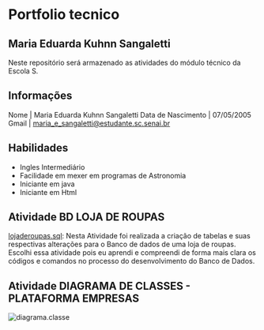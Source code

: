 # **Portfolio tecnico**
## Maria Eduarda Kuhnn Sangaletti 
Neste repositório será armazenado as atividades do módulo técnico da Escola S.
## Informações 
Nome | Maria Eduarda Kuhnn Sangaletti
Data de Nascimento | 07/05/2005
Gmail | maria_e_sangaletti@estudante.sc.senai.br

## Habilidades 
* Ingles Intermediário 
* Facilidade em mexer em programas de Astronomia
* Iniciante em java 
* Iniciante em Html

## **Atividade BD LOJA DE ROUPAS**

[lojaderoupas.sql](https://github.com/dudakuhnnsangaletti/Portfolio_tecnico/blob/main/Banco%20de%20Dados/lojaderoupas.sql): Nesta Atividade foi realizada a criação de tabelas e suas respectivas alterações para o Banco de dados de uma loja de roupas. Escolhi essa atividade pois eu aprendi e compreendi de forma mais clara os códigos e comandos no processo do desenvolvimento do Banco de Dados.
## **Atividade DIAGRAMA DE CLASSES - PLATAFORMA EMPRESAS**
![diagrama.classe](https://app.diagrams.net/#G1XoVc2ZbH-6tWbmQLgqsUX4iZRS-HKX-V)
